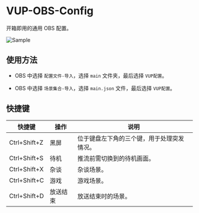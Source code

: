 # VUP-OBS-Config

开箱即用的通用 OBS 配置。

![Sample](https://user-images.githubusercontent.com/20179549/70516017-330d8580-1b71-11ea-9661-6dc1afa54eb8.png)

## 使用方法

- OBS 中选择 `配置文件-导入`，选择 `main` 文件夹，最后选择 `VUP配置`。

- OBS 中选择 `场景集合-导入`，选择 `main.json` 文件，最后选择 `VUP配置`。

## 快捷键

| 快捷键       | 操作     | 说明                                       |
| ------------ | -------- | ------------------------------------------ |
| Ctrl+Shift+Z | 黑屏     | 位于键盘左下角的三个键，用于处理突发情况。 |
| Ctrl+Shift+S | 待机     | 推流前需切换到的待机画面。                 |
| Ctrl+Shift+X | 杂谈     | 杂谈场景。                                 |
| Ctrl+Shift+C | 游戏     | 游戏场景。                                 |
| Ctrl+Shift+D | 放送结束 | 放送结束时的场景。                         |
